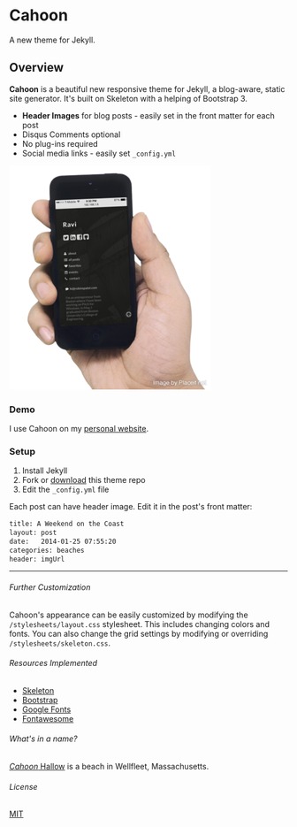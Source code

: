 # Cahoon
A new theme for Jekyll.

## Overview
**Cahoon** is a beautiful new responsive theme for Jekyll, a blog-aware, static site generator. It's built on Skeleton with a helping of Bootstrap 3. 

* **Header Images** for blog posts - easily set in the  front matter for each post
* Disqus Comments optional
* No plug-ins required 
* Social media links - easily set `_config.yml`

![screenshot](/images/cahoon_resources/iphone_hand.png)


### Demo
I use Cahoon on my [personal website](URL). 

### Setup

1. Install Jekyll
2. Fork or [download](https://github.com/arnp/herring-cove/archive/master.zip) this theme repo
3. Edit the `_config.yml` file

Each post can have header image. Edit it in the post's front matter:
			
	title: A Weekend on the Coast
	layout: post
	date:   2014-01-25 07:55:20
	categories: beaches
	header: imgUrl

---
###### Further Customization
Cahoon's appearance can be easily customized by modifying the `/stylesheets/layout.css` stylesheet. This includes changing colors and fonts. You can also change the grid settings by modifying or overriding `/stylesheets/skeleton.css`.  

###### Resources Implemented
* [Skeleton](http://getskeleton.com)
* [Bootstrap](http://getbootstrap.com)
* [Google Fonts](http://google.com/fonts)
* [Fontawesome](http://fontawesome.io)

###### What's in a name? 
[*Cahoon* Hallow](http://www.fodors.com/world/north-america/usa/massachusetts/cape-cod/review-422729.html) is a beach in Wellfleet, Massachusetts. 
###### License 
[MIT](https://github.com/arnp/cahoon/blob/master/LICENSE)

